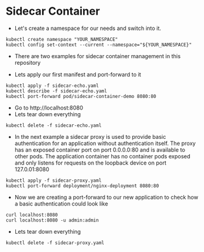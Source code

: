 # Sidecar Container

* Let's create a namespace for our needs and switch into it.

```shell
kubectl create namespace "YOUR_NAMESPACE"
kubectl config set-context --current --namespace="${YOUR_NAMESPACE}"
```

* There are two examples for sidecar container management in this repository

* Lets apply our first manifest and port-forward to it

```shell
kubectl apply -f sidecar-echo.yaml
kubectl describe -f sidecar-echo.yaml
kubectl port-forward pod/sidecar-container-demo 8080:80
```

* Go to http://localhost:8080
* Lets tear down everything

```shell
kubectl delete -f sidecar-echo.yaml
```

* In the next example a sidecar proxy is used to provide basic authentication for an application without authentication itself. The proxy has an exposed container port on port 0.0.0.0:80 and is available to other pods. The application container has no container pods exposed and only listens for requests on the loopback device on port 127.0.01:8080

```shell
kubectl apply -f sidecar-proxy.yaml
kubectl port-forward deployment/nginx-deployment 8080:80
```

* Now we are creating a port-forward to our new application to check how a basic authentication could look like

```shell
curl localhost:8080
curl localhost:8080 -u admin:admin
```

* Lets tear down everything

```shell
kubectl delete -f sidecar-proxy.yaml
```
